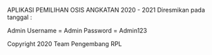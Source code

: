 APLIKASI PEMILIHAN OSIS ANGKATAN 2020 - 2021
        Diresmikan pada tanggal :

Admin 
Username = Admin
Password = Admin123

Copyright 2020 Team Pengembang RPL